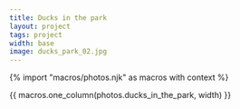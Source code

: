 ```yaml
---
title: Ducks in the park
layout: project
tags: project
width: base
image: ducks_park_02.jpg
---
```


{% import "macros/photos.njk" as macros with context %}

{{ macros.one_column(photos.ducks_in_the_park, width) }}
